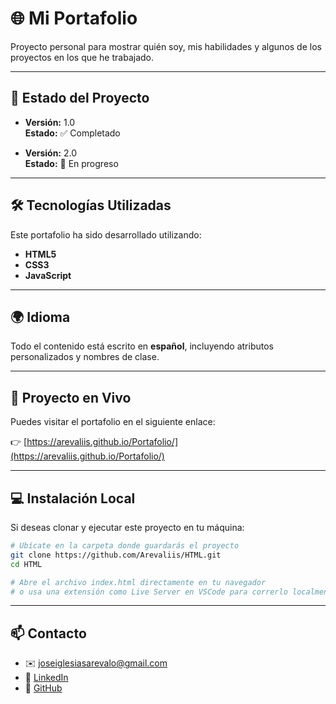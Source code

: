 # 🌐 Mi Portafolio

Proyecto personal para mostrar quién soy, mis habilidades y algunos de los proyectos en los que he trabajado.

---

## 📌 Estado del Proyecto

- **Versión:** 1.0  
**Estado:** ✅ Completado

- **Versión:** 2.0  
**Estado:** 🚧 En progreso

---

## 🛠️ Tecnologías Utilizadas

Este portafolio ha sido desarrollado utilizando:

- **HTML5**
- **CSS3**
- **JavaScript**

---

## 🌍 Idioma

Todo el contenido está escrito en **español**, incluyendo atributos personalizados y nombres de clase.

---

## 🔗 Proyecto en Vivo

Puedes visitar el portafolio en el siguiente enlace:

👉 [https://arevaliis.github.io/Portafolio/](https://arevaliis.github.io/Portafolio/)

---

## 💻 Instalación Local

Si deseas clonar y ejecutar este proyecto en tu máquina:

```bash
# Ubícate en la carpeta donde guardarás el proyecto
git clone https://github.com/Arevaliis/HTML.git
cd HTML

# Abre el archivo index.html directamente en tu navegador
# o usa una extensión como Live Server en VSCode para correrlo localmente.
```
---

## 📫 Contacto

- ✉️ [joseiglesiasarevalo@gmail.com](mailto:joseiglesiasarevalo@gmail.com)  
- 💼 [LinkedIn](https://www.linkedin.com/in/jose-iglesias-ar%C3%A9valo-812860206/)  
- 🐙 [GitHub](https://github.com/Arevaliis)